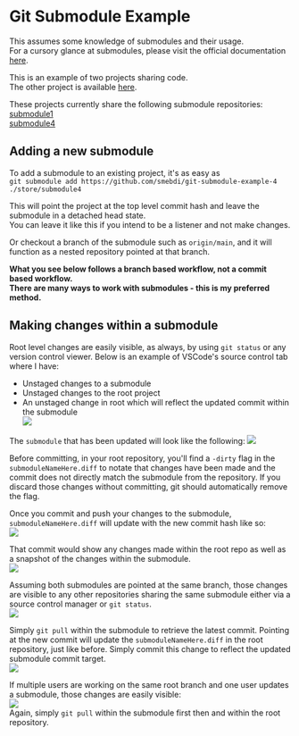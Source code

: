 
# Git Submodule Example

This assumes some knowledge of submodules and their usage.  
For a cursory glance at submodules, please visit the official documentation [here](https://git-scm.com/book/en/v2/Git-Tools-Submodules).

This is an example of two projects sharing code.  
The other project is available [here](https://github.com/smebdi/git-example-2).

These projects currently share the following submodule repositories:  
[submodule1](https://github.com/smebdi/git-submodule-example)  
[submodule4](https://github.com/smebdi/git-submodule-example-4)

## Adding a new submodule
To add a submodule to an existing project, it's as easy as  
`git submodule add https://github.com/smebdi/git-submodule-example-4 ./store/submodule4`

This will point the project at the top level commit hash and leave the submodule in a detached head state.  
You can leave it like this if you intend to be a listener and not make changes.

Or checkout a branch of the submodule such as `origin/main`, and it will function as a nested repository pointed at that branch. 

**What you see below follows a branch based workflow, not a commit based workflow.**  
**There are many ways to work with submodules - this is my preferred method.**

## Making changes within a submodule
Root level changes are easily visible, as always, by using `git status` or any version control viewer. Below is an example of VSCode's source control tab where I have:
- Unstaged changes to a submodule
- Unstaged changes to the root project
- An unstaged change in root which will reflect the updated commit within the submodule  
![](https://i.gyazo.com/955931b86a45950224a14ebfc9f442e0.png)

The `submodule` that has been updated will look like the following:
![](https://i.gyazo.com/0a370813d373e6a59adc9e303e81e1cb.png)

Before committing, in your root repository, you'll find a `-dirty` flag in the `submoduleNameHere.diff` to notate that changes have been made and the commit does not directly match the submodule from the repository. If you discard those changes without committing, git should automatically remove the flag.

Once you commit and push your changes to the submodule, `submoduleNameHere.diff` will update with the new commit hash like so:  
![](https://i.gyazo.com/5118dcb5d4c9ada75ce84792e627fc36.png)

That commit would show any changes made within the root repo as well as a snapshot of the changes within the submodule.  
![](https://i.gyazo.com/d5b0c92e3991ac85a0dc53d71c0766b6.png)

Assuming both submodules are pointed at the same branch, those changes are visible to any other repositories sharing the same submodule either via a source control manager or `git status`.  
![](https://i.gyazo.com/5c418acdd4a453f098b46767f7c14514.png)

Simply `git pull` within the submodule to retrieve the latest commit. Pointing at the new commit will update the `submoduleNameHere.diff` in the root repository, just like before. Simply commit this change to reflect the updated submodule commit target.  
![](https://i.gyazo.com/af2360a45a5aa60481799d15d841b118.png)

If multiple users are working on the same root branch and one user updates a submodule, those changes are easily visible:  
![](https://i.gyazo.com/30d7d82072e3a955d29c750a60600c4d.png)  
Again, simply `git pull` within the submodule first then and within the root repository.
